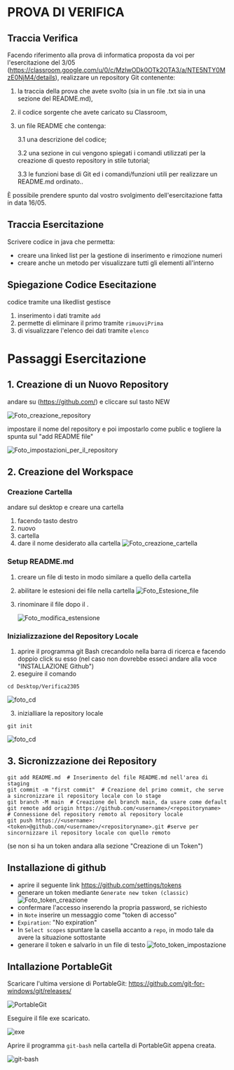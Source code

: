 # PROVA DI VERIFICA
## Traccia Verifica

Facendo riferimento alla prova di informatica proposta da voi per l'esercitazione del 3/05 (https://classroom.google.com/u/0/c/MzIwODk0OTk2OTA3/a/NTE5NTY0MzE0NjM4/details), realizzare un repository Git contenente:
1. la traccia della prova che avete svolto (sia in un file .txt sia in una sezione del README.md),
2. il codice sorgente che avete caricato su Classroom,
3. un file README che contenga:

    3.1 una descrizione del codice;

    3.2 una sezione in cui vengono spiegati i comandi utilizzati per la creazione di questo repository in stile tutorial;

    3.3 le funzioni base di Git ed i comandi/funzioni utili per realizzare un README.md ordinato..

È possibile prendere spunto dal vostro svolgimento dell'esercitazione fatta in data 16/05.

## Traccia Esercitazione
Scrivere codice in java che permetta: 
- creare una linked list per la gestione di inserimento e rimozione numeri
- creare anche un metodo per visualizzare tutti gli elementi all'interno

##  Spiegazione Codice Esecitazione
codice tramite una likedlist gestisce
1. inserimento i dati tramite ```add```
2. permette di eliminare il primo tramite ```rimuoviPrima```
3. di visualizzare l'elenco dei dati tramite ```elenco```

# Passaggi Esercitazione

## 1. Creazione di un Nuovo Repository

andare su (https://github.com/) e cliccare sul tasto NEW

![Foto_creazione_repository](repository.PNG)

impostare il nome del repository e poi impostarlo come public e togliere la spunta sul "add README file"

![Foto_impostazioni_per_il_repository](repository2.PNG)

## 2. Creazione del Workspace
### Creazione Cartella
andare sul desktop e creare una cartella 
1. facendo tasto destro
2. nuovo
3. cartella
4. dare il nome desiderato alla cartella
![Foto_creazione_cartella](creazionecartella.PNG)

### Setup README.md
1. creare un file di testo in modo similare a quello della cartella
2. abilitare le estesioni dei file nella cartella
![Foto_Estesione_file](estensionifile.PNG)
3. rinominare il file dopo il .

    ![Foto_modifica_estensione](estesione.PNG)

### Inizializzazione del Repository Locale
1. aprire il programma git Bash crecandolo nella barra di ricerca e facendo doppio click su esso (nel caso non dovrebbe esseci andare alla voce "INSTALLAZIONE Github")
2. eseguire il comando
```
cd Desktop/Verifica2305 
```
![foto_cd](comandiCD.PNG)

3. inizialliare la repository locale
```
git init
```
![foto_cd](gitinit.PNG)

## 3. Sicronizzazione dei Repository
```
git add README.md  # Inserimento del file README.md nell'area di staging
git commit -m "first commit"  # Creazione del primo commit, che serve a sincronizzare il repository locale con lo stage
git branch -M main  # Creazione del branch main, da usare come default
git remote add origin https://github.com/<username>/<repositoryname>  # Connessione del repository remoto al repository locale
git push https://<username>:<token>@github.com/<username>/<repositoryname>.git #serve per sincornizzare il repository locale con quello remoto
```
(se non si ha un token andara alla sezione "Creazione di un Token")

## Installazione di github
- aprire il seguente link https://github.com/settings/tokens
- generare un token mediante `Generate new token (classic)`
    ![Foto_token_creazione](creatoken.PNG)
- confermare l'accesso inserendo la propria password, se richiesto
- in `Note` inserire un messaggio come "token di accesso"
- `Expiration`: "No expiration"
- In `Select scopes` spuntare la casella accanto a `repo`, in modo tale da avere la situazione sottostante
- generare il token e salvarlo in un file di testo
![foto_token_impostazione](TokenImpo.PNG)

## Intallazione PortableGit
Scaricare l'ultima versione di PortableGit: https://github.com/git-for-windows/git/releases/

![PortableGit](PortableGit.png)

Eseguire il file exe scaricato.

![exe](exe.png "è in minuscolo a causa di un bug")

Aprire il programma `git-bash` nella cartella di PortableGit appena creata.

![git-bash](git-bash.PNG)
